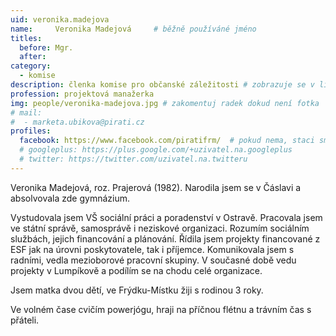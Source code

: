 ```yaml
---
uid: veronika.madejova
name:     Veronika Madejová  	# běžně používáné jméno
titles:
  before: Mgr.
  after:
category:
  - komise
description: členka komise pro občanské záležitosti # zobrazuje se v lide
profession: projektová manažerka
img: people/veronika-madejova.jpg # zakomentuj radek dokud není fotka
# mail:
#  - marketa.ubikova@pirati.cz
profiles:
  facebook: https://www.facebook.com/piratifrm/  # pokud nema, staci smazat tuto radku
  # googleplus: https://plus.google.com/+uzivatel.na.googleplus
  # twitter: https://twitter.com/uzivatel.na.twitteru
---
```

Veronika Madejová, roz. Prajerová (1982). Narodila jsem se v Čáslavi a absolvovala zde gymnázium.

Vystudovala jsem VŠ sociální práci a poradenství v Ostravě. Pracovala jsem ve státní správě, samosprávě i neziskové organizaci. Rozumím sociálním službách, jejich financování a plánování. Řídila jsem projekty financované z ESF jak na úrovni poskytovatele, tak i příjemce. Komunikovala jsem s radními, vedla mezioborové pracovní skupiny. V současné době vedu projekty v Lumpíkově a podílím se na chodu celé organizace.

Jsem matka dvou dětí, ve Frýdku-Místku žiji s rodinou 3 roky.

Ve volném čase cvičím powerjógu, hraji na příčnou flétnu a trávním čas s přáteli.
